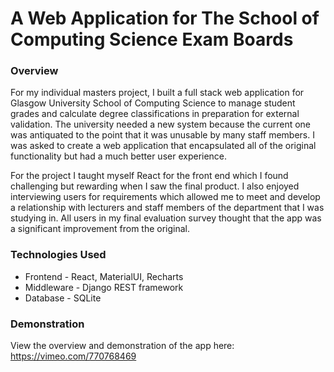 # A Web Application for The School of Computing Science Exam Boards

### Overview
For my individual masters project, I built a full stack web application for Glasgow University School of Computing Science to manage student grades and calculate degree classifications in preparation for external validation. The university needed a new system because the current one was antiquated to the point that it was unusable by many staff members. I was asked to create a web application that encapsulated all of the original functionality but had a much better user experience. 

For the project I taught myself React for the front end which I found challenging but rewarding when I saw the final product. I also enjoyed interviewing users for requirements which allowed me to meet and develop a relationship with lecturers and staff members of the department that I was studying in. All users in my final evaluation survey thought that the app was a significant improvement from the original.

### Technologies Used
* Frontend - React, MaterialUI, Recharts
* Middleware - Django REST framework
* Database - SQLite

### Demonstration
View the overview and demonstration of the app here:
https://vimeo.com/770768469

